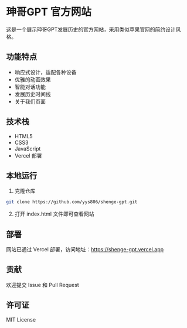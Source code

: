 # 珅哥GPT 官方网站

这是一个展示珅哥GPT发展历史的官方网站，采用类似苹果官网的简约设计风格。

## 功能特点

- 响应式设计，适配各种设备
- 优雅的动画效果
- 智能对话功能
- 发展历史时间线
- 关于我们页面

## 技术栈

- HTML5
- CSS3
- JavaScript
- Vercel 部署

## 本地运行

1. 克隆仓库
```bash
git clone https://github.com/yys806/shenge-gpt.git
```

2. 打开 index.html 文件即可查看网站

## 部署

网站已通过 Vercel 部署，访问地址：https://shenge-gpt.vercel.app

## 贡献

欢迎提交 Issue 和 Pull Request

## 许可证

MIT License 